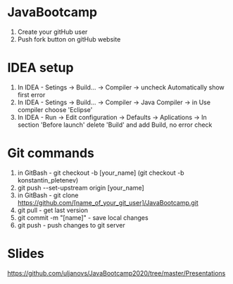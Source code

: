 # JavaBootcamp
1) Create your gitHub user
2) Push fork button on gitHub website

# IDEA setup
1) In IDEA - Setings -> Build... -> Compiler -> uncheck Automatically show first error
2) In IDEA - Setings -> Build... -> Compiler -> Java Compiler -> in Use compiler choose 'Eclipse'
3) In IDEA - Run -> Edit configuration -> Defaults -> Aplications -> In section 'Before launch' delete 'Build' and add Build, no error check 

# Git commands
1) in GitBash - git checkout -b [your_name]  (git checkout -b konstantin_pletenev)
2) git push --set-upstream origin [your_name]
3) in GitBash - git clone https://github.com/[name_of_your_git_user]/JavaBootcamp.git
4) git pull - get last version
5) git commit -m "[name]"  - save local changes 
6) git push - push changes to git server

# Slides
https://github.com/uljanovs/JavaBootcamp2020/tree/master/Presentations
